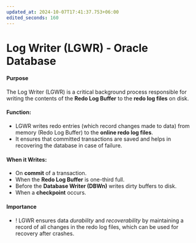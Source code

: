 ```yaml
---
updated_at: 2024-10-07T17:41:37.753+06:00
edited_seconds: 160
---
```

# Log Writer (LGWR) - Oracle Database

#### Purpose
 The Log Writer (LGWR) is a critical background process responsible for writing the contents of the **Redo Log Buffer** to the **redo log files** on disk.
#### Function:
- LGWR writes redo entries (which record changes made to data) from memory (Redo Log Buffer) to the **online redo log files**.
- It ensures that committed transactions are saved and helps in recovering the database in case of failure.
#### When it Writes:
- On **commit** of a transaction.
- When the **Redo Log Buffer** is one-third full.
- Before the **Database Writer (DBWn)** writes dirty buffers to disk.
- When a **checkpoint** occurs.
#### Importance
- ! LGWR ensures data *durability* and *recoverability* by maintaining a record of all changes in the redo log files, which can be used for recovery after crashes.
